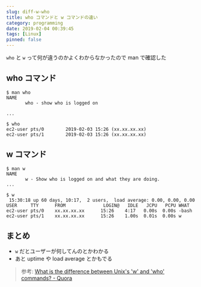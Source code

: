 ```yaml
---
slug: diff-w-who
title: who コマンドと w コマンドの違い
category: programming
date: 2019-02-04 00:39:45
tags: [Linux]
pinned: false
---
```


`who` と `w` って何が違うのかよくわからなかったので man で確認した

## who コマンド

```
$ man who
NAME
       who - show who is logged on

...

$ who
ec2-user pts/0        2019-02-03 15:26 (xx.xx.xx.xx)
ec2-user pts/1        2019-02-03 15:26 (xx.xx.xx.xx)
```

## w コマンド

```
$ man w
NAME
       w - Show who is logged on and what they are doing.
...

$ w
 15:30:18 up 60 days, 10:17,  2 users,  load average: 0.00, 0.00, 0.00
USER     TTY      FROM              LOGIN@   IDLE   JCPU   PCPU WHAT
ec2-user pts/0    xx.xx.xx.xx      15:26    4:17   0.00s  0.00s -bash
ec2-user pts/1    xx.xx.xx.xx      15:26    1.00s  0.01s  0.00s w
```

## まとめ

- `w` だとユーザーが何してんのとかわかる
- あと uptime や load average とかもでる



> 参考: [What is the difference between Unix's 'w' and 'who' commands? - Quora](https://www.quora.com/What-is-the-difference-between-Unixs-w-and-who-commands)
